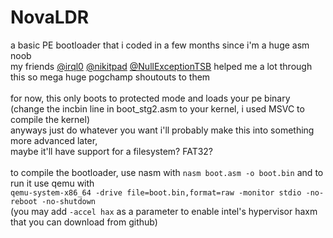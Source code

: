 # NovaLDR
a basic PE bootloader that i coded in a few months since i'm a huge asm noob\
my friends [@irql0](https://github.com/irql0) [@nikitpad](https://github.com/nikitpad) [@NullExceptionTSB](https://github.com/NullExceptionTSB) helped me a lot through this so mega huge pogchamp shoutouts to them\
\
for now, this only boots to protected mode and loads your pe binary\
(change the incbin line in boot_stg2.asm to your kernel, i used MSVC to compile the kernel)\
anyways just do whatever you want i'll probably make this into something more advanced later,\
maybe it'll have support for a filesystem? FAT32?\
\
to compile the bootloader, use nasm with `nasm boot.asm -o boot.bin` and to run it use qemu with\
`qemu-system-x86_64 -drive file=boot.bin,format=raw -monitor stdio -no-reboot -no-shutdown`\
(you may add `-accel hax` as a parameter to enable intel's hypervisor haxm that you can download from github)
